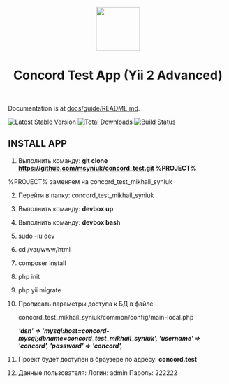 <p align="center">
    <a href="https://github.com/yiisoft" target="_blank">
        <img src="https://avatars0.githubusercontent.com/u/993323" height="100px">
    </a>
    <h1 align="center">Concord Test App (Yii 2 Advanced)</h1>
    <br>
</p>

Documentation is at [docs/guide/README.md](docs/guide/README.md).

[![Latest Stable Version](https://img.shields.io/packagist/v/yiisoft/yii2-app-advanced.svg)](https://packagist.org/packages/yiisoft/yii2-app-advanced)
[![Total Downloads](https://img.shields.io/packagist/dt/yiisoft/yii2-app-advanced.svg)](https://packagist.org/packages/yiisoft/yii2-app-advanced)
[![Build Status](https://travis-ci.org/yiisoft/yii2-app-advanced.svg?branch=master)](https://travis-ci.org/yiisoft/yii2-app-advanced)

INSTALL APP
-------------------

1. Выполнить команду: **git clone https://github.com/msyniuk/concord_test.git %PROJECT%**
 
%PROJECT% заменяем на concord_test_mikhail_syniuk

2. Перейти в папку: concord_test_mikhail_syniuk
3. Выполнить команду: **devbox up**
4. Выполнить команду: **devbox bash**
5. sudo -iu dev
6. cd /var/www/html
7. composer install
8. php init
9. php yii migrate
10. Прописать параметры доступа к БД в файле

    concord_test_mikhail_syniuk/common/config/main-local.php

    _**'dsn' => 'mysql:host=concord-mysql;dbname=concord_test_mikhail_syniuk',
    'username' => 'concord',
    'password' => 'concord',**_
    
11. Проект будет доступен в браузере по адресу: **concord.test**
12. Данные пользователя: 
    Логин: admin
    Пароль: 222222


